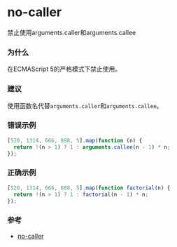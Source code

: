 # no-caller

禁止使用arguments.caller和arguments.callee

### 为什么

在ECMAScript 5的严格模式下禁止使用。

### 建议

使用函数名代替`arguments.caller`和`arguments.callee`。

### 错误示例

```js
[520, 1314, 666, 888, 5].map(function (n) {
  return !(n > 1) ? 1 : arguments.callee(n - 1) * n;
});
```

### 正确示例

```js
[520, 1314, 666, 888, 5].map(function factorial(n) {
  return !(n > 1) ? 1 : factorial(n - 1) * n;
});
```

### 参考

- [no-caller](https://eslint.org/docs/rules/no-caller)
